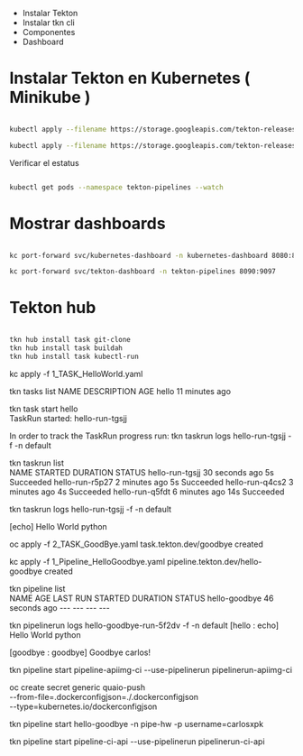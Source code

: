 - Instalar Tekton
- Instalar tkn cli
- Componentes
- Dashboard

# Instalar Tekton en Kubernetes ( Minikube )

~~~ bash

kubectl apply --filename https://storage.googleapis.com/tekton-releases/pipeline/latest/release.yaml

kubectl apply --filename https://storage.googleapis.com/tekton-releases/dashboard/latest/release.yaml

~~~

Verificar el estatus

~~~ bash

kubectl get pods --namespace tekton-pipelines --watch

~~~

# Mostrar dashboards

~~~ bash

kc port-forward svc/kubernetes-dashboard -n kubernetes-dashboard 8080:80

kc port-forward svc/tekton-dashboard -n tekton-pipelines 8090:9097

~~~

# Tekton hub

~~~ bash

tkn hub install task git-clone
tkn hub install task buildah
tkn hub install task kubectl-run

~~~

kc apply -f 1_TASK_HelloWorld.yaml

tkn tasks list
NAME    DESCRIPTION   AGE
hello                 11 minutes ago

tkn task start hello                          
TaskRun started: hello-run-tgsjj

In order to track the TaskRun progress run:
tkn taskrun logs hello-run-tgsjj -f -n default

tkn taskrun list  
NAME              STARTED          DURATION   STATUS
hello-run-tgsjj   30 seconds ago   5s         Succeeded
hello-run-r5p27   2 minutes ago    5s         Succeeded
hello-run-q4cs2   3 minutes ago    4s         Succeeded
hello-run-q5fdt   6 minutes ago    14s        Succeeded

tkn taskrun logs hello-run-tgsjj -f -n default

[echo] Hello World python

oc apply -f 2_TASK_GoodBye.yaml 
task.tekton.dev/goodbye created

kc apply -f 1_Pipeline_HelloGoodbye.yaml 
pipeline.tekton.dev/hello-goodbye created

tkn pipeline list  
NAME            AGE              LAST RUN   STARTED   DURATION   STATUS
hello-goodbye   46 seconds ago   ---        ---       ---        ---

tkn pipelinerun logs hello-goodbye-run-5f2dv -f -n default
[hello : echo] Hello World python

[goodbye : goodbye] Goodbye carlos!



tkn pipeline start pipeline-apiimg-ci  --use-pipelinerun  pipelinerun-apiimg-ci

oc create secret generic quaio-push \
    --from-file=.dockerconfigjson=./.dockerconfigjson \
    --type=kubernetes.io/dockerconfigjson

tkn pipeline start hello-goodbye -n pipe-hw -p username=carlosxpk


 tkn pipeline start pipeline-ci-api  --use-pipelinerun  pipelinerun-ci-api